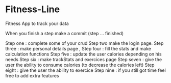 # Fitness-Line
Fitness App to track your data

When you finish a step make a commit (step ... finished)

Step one : complete some of your crud 
Step two make the login page. 
Step three : make personal details page ,
Step four : fill the stats and make calculation functions 
Step five : update the user calories depending on his needs
Step six : make trackStats and exercices page
Step seven : give the user the ability to consume calories (to decrease the calories left)
Step eight : give the user the ability to exercice 
Step nine : if you still got time feel free to add extra features